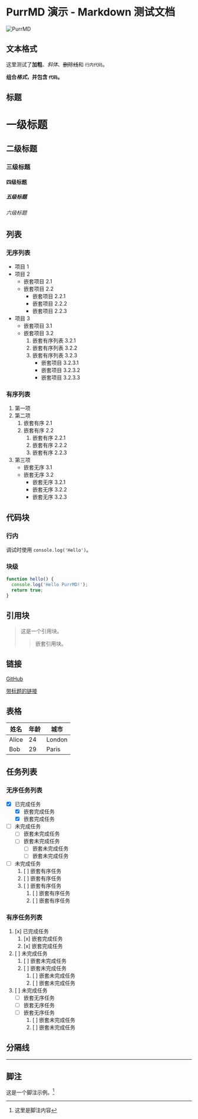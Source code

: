 # PurrMD 演示 - Markdown 测试文档

![PurrMD](./logo.png)

## 文本格式

这里测试了**加粗**、*斜体*、~~删除线~~和 `行内代码`。

**组合*格式*，并包含 `代码`。**

## 标题

# 一级标题
## 二级标题
### 三级标题
#### 四级标题
##### 五级标题
###### 六级标题

## 列表

### 无序列表

- 项目 1
- 项目 2
    - 嵌套项目 2.1
    - 嵌套项目 2.2
        - 嵌套项目 2.2.1
        - 嵌套项目 2.2.2
        - 嵌套项目 2.2.3
- 项目 3
    * 嵌套项目 3.1
    * 嵌套项目 3.2
        1. 嵌套有序列表 3.2.1
        2. 嵌套有序列表 3.2.2
        3. 嵌套有序列表 3.2.3
            + 嵌套项目 3.2.3.1
            + 嵌套项目 3.2.3.2
            + 嵌套项目 3.2.3.3

### 有序列表

1. 第一项
2. 第二项
    1. 嵌套有序 2.1
    2. 嵌套有序 2.2
        1. 嵌套有序 2.2.1
        2. 嵌套有序 2.2.2
        3. 嵌套有序 2.2.3
3. 第三项
    - 嵌套无序 3.1
    - 嵌套无序 3.2
        * 嵌套无序 3.2.1
        * 嵌套无序 3.2.2
        * 嵌套无序 3.2.3

## 代码块

### 行内

调试时使用 `console.log('Hello')`。

### 块级

```javascript
function hello() {
  console.log('Hello PurrMD!');
  return true;
}
```

## 引用块

> 这是一个引用块。
>> 嵌套引用块。

## 链接

[GitHub](https://github.com/luoluoqixi/purrmd)

[带标题的链接](https://github.com/luoluoqixi/purrmd "PurrMD")

## 表格

| 姓名   | 年龄 | 城市   |
| ------ | --- | ------ |
| Alice  | 24  | London |
| Bob    | 29  | Paris  |

## 任务列表

### 无序任务列表

- [x] 已完成任务
    - [x] 嵌套完成任务
    - [x] 嵌套完成任务
- [ ] 未完成任务
    - [ ] 嵌套未完成任务
    - [ ] 嵌套未完成任务
        - [ ] 嵌套未完成任务
        - [ ] 嵌套未完成任务
- [ ] 未完成任务
    1. [ ] 嵌套有序任务
    2. [ ] 嵌套有序任务
    3. [ ] 嵌套有序任务
        1. [ ] 嵌套有序任务
        2. [ ] 嵌套有序任务

### 有序任务列表

1. [x] 已完成任务
    1. [x] 嵌套完成任务
    2. [x] 嵌套完成任务
2. [ ] 未完成任务
    1. [ ] 嵌套未完成任务
    2. [ ] 嵌套未完成任务
        1. [ ] 嵌套未完成任务
        2. [ ] 嵌套未完成任务
3. [ ] 未完成任务
    - [ ] 嵌套无序任务
    - [ ] 嵌套无序任务
    - [ ] 嵌套无序任务
        1. [ ] 嵌套未完成任务
        2. [ ] 嵌套未完成任务

## 分隔线

---

## 脚注

这是一个脚注示例。[^1]

[^1]: 这里是脚注内容
